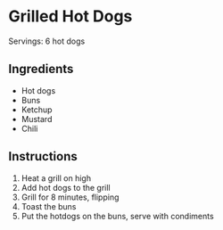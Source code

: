 # Grilled Hot Dogs
Servings: 6 hot dogs

## Ingredients
- Hot dogs
- Buns
- Ketchup
- Mustard
- Chili

## Instructions
1. Heat a grill on high
2. Add hot dogs to the grill
3. Grill for 8 minutes, flipping
4. Toast the buns
5. Put the hotdogs on the buns, serve with condiments
